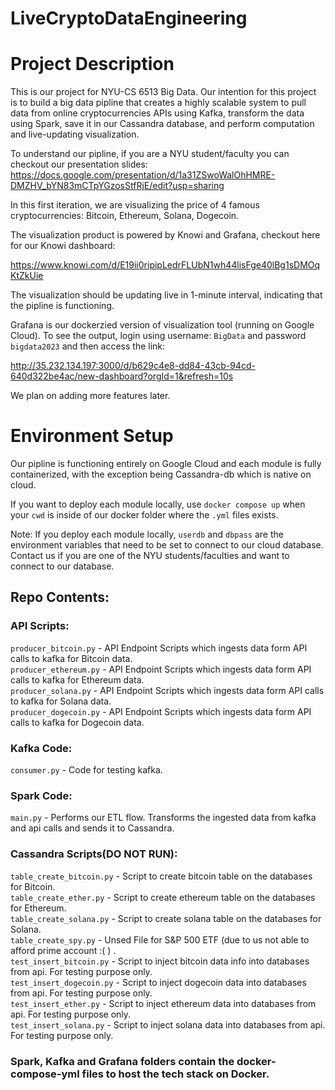 # LiveCryptoDataEngineering

# Project Description
This is our project for NYU-CS 6513 Big Data. Our intention for this project is to build a big data pipline that creates a highly scalable system to pull data from online cryptocurrencies APIs using Kafka, transform the data using Spark, save it in our Cassandra database, and perform computation and live-updating visualization. 

To understand our pipline, if you are a NYU student/faculty you can checkout our presentation slides:
https://docs.google.com/presentation/d/1a31ZSwoWalOhHMRE-DMZHV_bYN83mCTpYGzosStfRjE/edit?usp=sharing

In this first iteration, we are visualizing the price of 4 famous cryptocurrencies: Bitcoin, Ethereum, Solana, Dogecoin.

The visualization product is powered by Knowi and Grafana, checkout here for our Knowi dashboard:

https://www.knowi.com/d/E19ii0ripipLedrFLUbN1wh44lisFge40lBg1sDMOqKtZkUie

The visualization should be updating live in 1-minute interval, indicating that the pipline is functioning. 

Grafana is our dockerzied version of visualization tool (running on Google Cloud). To see the output, login using username: `BigData` and password `bigdata2023` and then access the link:

http://35.232.134.197:3000/d/b629c4e8-dd84-43cb-94cd-640d322be4ac/new-dashboard?orgId=1&refresh=10s

We plan on adding more features later. 

# Environment Setup
Our pipline is functioning entirely on Google Cloud and each module is fully containerized, with the exception being Cassandra-db which is native on cloud.

If you want to deploy each module locally, use `docker compose up` when your `cwd` is inside of our docker folder where the `.yml` files exists.

Note: If you deploy each module locally, `userdb` and `dbpass` are the environment variables that need to be set to connect to our cloud database. Contact us if you are one of the NYU students/faculties and want to connect to our database.

## Repo Contents:

### API Scripts:

`producer_bitcoin.py` - API Endpoint Scripts which ingests data form API calls to kafka for Bitcoin data.<br>
`producer_ethereum.py` - API Endpoint Scripts which ingests data form API calls to kafka for Ethereum data.<br>
`producer_solana.py` - API Endpoint Scripts which ingests data form API calls to kafka for Solana data.<br>
`producer_dogecoin.py` - API Endpoint Scripts which ingests data form API calls to kafka for Dogecoin data.<br>

### Kafka Code:

`consumer.py` - Code for testing kafka.

### Spark Code:

`main.py` - Performs our ETL flow. Transforms the ingested data from kafka and api calls and sends it to Cassandra.

### Cassandra Scripts(DO NOT RUN):

`table_create_bitcoin.py` - Script to create bitcoin table on the databases for Bitcoin. <br>
`table_create_ether.py` - Script to create ethereum table on the databases for Ethereum. <br>
`table_create_solana.py` - Script to create solana table on the databases for Solana. <br>
`table_create_spy.py` - Unsed File for S&P 500 ETF (due to us not able to afford prime account :( ) .<br>
`test_insert_bitcoin.py` - Script to inject bitcoin data info into databases from api. For testing purpose only. <br>
`test_insert_dogecoin.py` - Script to inject dogecoin data into databases from api. For testing purpose only. <br>
`test_insert_ether.py` - Script to inject ethereum data into databases from api. For testing purpose only.<br>
`test_insert_solana.py` - Script to inject solana data into databases from api. For testing purpose only. <br>

### Spark, Kafka and Grafana folders contain the docker-compose-yml files to host the tech stack on Docker.

